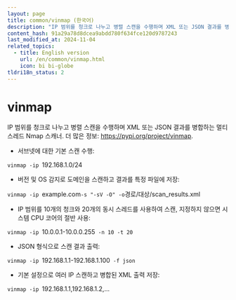 ```yaml
---
layout: page
title: common/vinmap (한국어)
description: "IP 범위를 청크로 나누고 병렬 스캔을 수행하며 XML 또는 JSON 결과를 병합하는 멀티스레드 Nmap 스캐너."
content_hash: 91a29a78d8dcea9abdd780f634fce120d9787243
last_modified_at: 2024-11-04
related_topics:
  - title: English version
    url: /en/common/vinmap.html
    icon: bi bi-globe
tldri18n_status: 2
---
```

# vinmap

IP 범위를 청크로 나누고 병렬 스캔을 수행하며 XML 또는 JSON 결과를 병합하는 멀티스레드 Nmap 스캐너.
더 많은 정보: <https://pypi.org/project/vinmap>.

- 서브넷에 대한 기본 스캔 수행:

`vinmap -ip `<span class="tldr-var badge badge-pill bg-dark-lm bg-white-dm text-white-lm text-dark-dm font-weight-bold">192.168.1.0/24</span>

- 버전 및 OS 감지로 도메인을 스캔하고 결과를 특정 파일에 저장:

`vinmap -ip `<span class="tldr-var badge badge-pill bg-dark-lm bg-white-dm text-white-lm text-dark-dm font-weight-bold">example.com</span>` -s "-sV -O" -o `<span class="tldr-var badge badge-pill bg-dark-lm bg-white-dm text-white-lm text-dark-dm font-weight-bold">경로/대상/scan_results.xml</span>

- IP 범위를 10개의 청크와 20개의 동시 스레드를 사용하여 스캔, 지정하지 않으면 시스템 CPU 코어의 절반 사용:

`vinmap -ip `<span class="tldr-var badge badge-pill bg-dark-lm bg-white-dm text-white-lm text-dark-dm font-weight-bold">10.0.0.1-10.0.0.255</span>` -n 10 -t 20`

- JSON 형식으로 스캔 결과 출력:

`vinmap -ip `<span class="tldr-var badge badge-pill bg-dark-lm bg-white-dm text-white-lm text-dark-dm font-weight-bold">192.168.1.1-192.168.1.100</span>` -f json`

- 기본 설정으로 여러 IP 스캔하고 병합된 XML 출력 저장:

`vinmap -ip `<span class="tldr-var badge badge-pill bg-dark-lm bg-white-dm text-white-lm text-dark-dm font-weight-bold">192.168.1.1,192.168.1.2,...</span>
